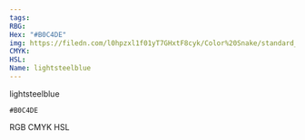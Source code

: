 ```yaml
---
tags:
RBG:
Hex: "#B0C4DE"
img: https://filedn.com/l0hpzxl1f01yT7GHxtF8cyk/Color%20Snake/standard_csv_to_svg/B0C4DE.svg
CMYK:
HSL:
Name: lightsteelblue
---
```

lightsteelblue
```palette
#B0C4DE
```
RGB
CMYK
HSL